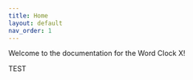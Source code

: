 ```yaml
---
title: Home
layout: default
nav_order: 1
---
```


Welcome to the documentation for the Word Clock X!

TEST

<esp-web-install-button manifest="./word-clock-x-manifest.json"></esp-web-install-button>


<script
  type="module"
  src="https://unpkg.com/esp-web-tools@9.0.3/dist/web/install-button.js?module"
></script>
